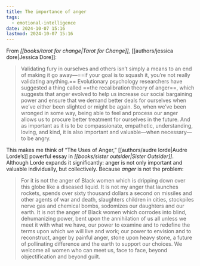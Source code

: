 ```yaml
---
title: The importance of anger
tags:
  - emotional-intelligence
date: 2024-10-07 15:16
lastmod: 2024-10-07 15:16
---
```

From *[[books/tarot for change|Tarot for Change]],* [[authors/jessica dore|Jessica Dore]]:

> Validating fury in ourselves and others isn’t simply a means to an end of making it go away—==if your goal is to squash it, you’re not really validating anything.== Evolutionary psychology researchers have suggested a thing called ==the recalibration theory of anger==, which suggests that anger evolved to help us increase our social bargaining power and ensure that we demand better deals for ourselves when we’ve either been slighted or might be again. So, when we’ve been wronged in some way, being able to feel and process our anger allows us to procure better treatment for ourselves in the future. And as important as it is to be compassionate, empathetic, understanding, loving, and kind, it is also important and valuable—when necessary—to be angry.

This makes me think of “The Uses of Anger,” [[authors/audre lorde|Audre Lorde’s]] powerful essay in *[[books/sister outsider|Sister Outsider]]*. Although Lorde expands it significantly: anger is not only important and valuable individually, but collectively. Because *anger* is not the problem:

> For it is not the anger of Black women which is dripping down over this globe like a diseased liquid. It is not my anger that launches rockets, spends over sixty thousand dollars a second on missiles and other agents of war and death, slaughters children in cities, stockpiles nerve gas and chemical bombs, sodomizes our daughters and our earth. It is not the anger of Black women which corrodes into blind, dehumanizing power, bent upon the annihilation of us all unless we meet it with what we have, our power to examine and to redefine the terms upon which we will live and work; our power to envision and to reconstruct, anger by painful anger, stone upon heavy stone, a future of pollinating difference and the earth to support our choices.
> We welcome all women who can meet us, face to face, beyond objectification and beyond guilt. 

